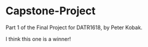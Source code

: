 # Capstone-Project


Part 1 of the Final Project for DATR1618, by Peter Kobak. 

I think this one is a winner!
